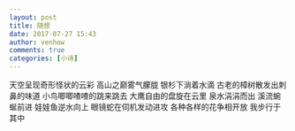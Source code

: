 ```yaml
---
layout: post
title: 随想
date: 2017-07-27 15:43
author: venhow
comments: true
categories: [小诗]
---
```

天空呈现奇形怪状的云彩
高山之巅雾气朦胧
银杉下淌着水滴
古老的樟树散发出刺鼻的味道
小鸟唧唧喳喳的跳来跳去
大鹰自由的盘旋在云里
泉水涓涓而出
溪流蜿蜒前进
娃娃鱼逆水向上
眼镜蛇在伺机发动进攻
各种各样的花争相开放
我步行于其中
